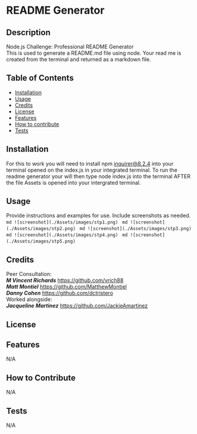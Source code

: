 
# README Generator

## Description
Node.js Challenge: Professional README Generator<br>
This is used to generate a README.md file using node. Your read me is created from the terminal and returned as a markdown file. 


## Table of Contents 

- [Installation](#installation)
- [Usage](#usage)
- [Credits](#credits)
- [License](#license)
- [Features](#features)
- [How to contribute](#how-to-contribute)
- [Tests](#tests)

## Installation
For this to work you will need to install npm inquirer@8.2.4 into your terminal opened on the index.js in your integrated terminal. To run the readme generator your will then type node index.js into the terminal AFTER the file Assets is opened into your intergrated terminal. 

## Usage

Provide instructions and examples for use. Include screenshots as needed.
    ```md
    ![screenshot](./Assets/images/stp1.png)
    ```
      ```md
    ![screenshot](./Assets/images/stp2.png)
    ```
      ```md
    ![screenshot](./Assets/images/stp3.png)
    ```
       ```md
    ![screenshot](./Assets/images/stp4.png)
    ```
       ```md
    ![screenshot](./Assets/images/stp5.png)
    ```
    
## Credits
Peer Consultation:<br>
***M Vincent Richards*** https://github.com/vrich88<br>
***Matt Montiel*** https://github.com/MatthewMontiel<br>
***Danny Cohen*** https://github.com/dctristero<br>
Worked alongside:<br>
***Jacqueline Martinez*** https://github.com/JackieAmartinez<br>
## License

## Features
N/A
## How to Contribute
N/A 
## Tests
N/A

